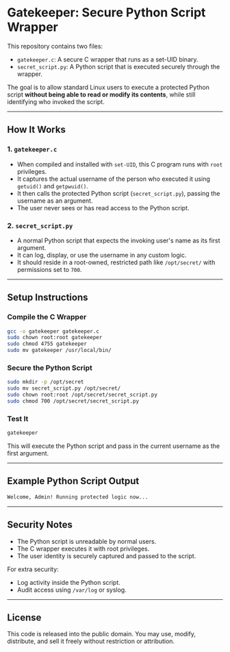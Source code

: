 # Gatekeeper: Secure Python Script Wrapper

This repository contains two files:

- `gatekeeper.c`: A secure C wrapper that runs as a set-UID binary.
- `secret_script.py`: A Python script that is executed securely through the wrapper.

The goal is to allow standard Linux users to execute a protected Python script **without being able to read or modify its contents**, while still identifying who invoked the script.

---

## How It Works

### 1. `gatekeeper.c`
- When compiled and installed with `set-UID`, this C program runs with `root` privileges.
- It captures the actual username of the person who executed it using `getuid()` and `getpwuid()`.
- It then calls the protected Python script (`secret_script.py`), passing the username as an argument.
- The user never sees or has read access to the Python script.

### 2. `secret_script.py`
- A normal Python script that expects the invoking user's name as its first argument.
- It can log, display, or use the username in any custom logic.
- It should reside in a root-owned, restricted path like `/opt/secret/` with permissions set to `700`.

---

## Setup Instructions

### Compile the C Wrapper
```bash
gcc -o gatekeeper gatekeeper.c
sudo chown root:root gatekeeper
sudo chmod 4755 gatekeeper
sudo mv gatekeeper /usr/local/bin/
```

### Secure the Python Script
```bash
sudo mkdir -p /opt/secret
sudo mv secret_script.py /opt/secret/
sudo chown root:root /opt/secret/secret_script.py
sudo chmod 700 /opt/secret/secret_script.py
```

### Test It
```bash
gatekeeper
```

This will execute the Python script and pass in the current username as the first argument.

---

## Example Python Script Output
```bash
Welcome, Admin! Running protected logic now...
```

---

## Security Notes
- The Python script is unreadable by normal users.
- The C wrapper executes it with root privileges.
- The user identity is securely captured and passed to the script.

For extra security:
- Log activity inside the Python script.
- Audit access using `/var/log` or syslog.

---

## License
This code is released into the public domain. You may use, modify, distribute, and sell it freely without restriction or attribution.
